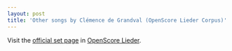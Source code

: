 ```yaml
---
layout: post
title: 'Other songs by Clémence de Grandval (OpenScore Lieder Corpus)'
---
```


Visit the [official set page] in [OpenScore Lieder].

[official set page]: https://musescore.com/openscore-lieder-corpus/sets/5104018
[OpenScore Lieder]: https://musescore.com/openscore-lieder-corpus

